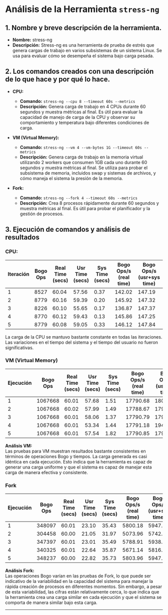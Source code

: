 # Análisis de la Herramienta `stress-ng`

## 1. Nombre y breve descripción de la herramienta.
- **Nombre:** stress-ng
- **Descripción:** Stress-ng es una herramienta de prueba de estrés que genera cargas de trabajo en varios subsistemas de un sistema Linux. Se usa para evaluar cómo se desempeña el sistema bajo carga pesada.

## 2. Los comandos creados con una descripción de lo que hace y por qué lo hace.
- **CPU:** 
  - **Comando:** `stress-ng --cpu 8 --timeout 60s --metrics`
  - **Descripción:** Genera carga de trabajo en 4 CPUs durante 60 segundos y muestra métricas al final. Es útil para evaluar la capacidad de manejo de carga de la CPU y observar su comportamiento y temperatura bajo diferentes condiciones de carga.
  
- **VM (Virtual Memory):**
  - **Comando:** `stress-ng --vm 4 --vm-bytes 1G --timeout 60s --metrics`
  - **Descripción:** Genera carga de trabajo en la memoria virtual utilizando 2 workers que consumen 1GB cada uno durante 60 segundos y muestra métricas al final. Se utiliza para probar el subsistema de memoria, incluidos swap y sistemas de archivos, y cómo maneja el sistema la presión de la memoria.
  
- **Fork:**
  - **Comando:** `stress-ng --fork 4 --timeout 60s --metrics`
  - **Descripción:** Crea 8 procesos rápidamente durante 60 segundos y muestra métricas al final. Es útil para probar el planificador y la gestión de procesos.

## 3. Ejecución de comandos y análisis de resultados
### CPU:

| Iteración | Bogo Ops | Real Time (secs) | Usr Time (secs) | Sys Time (secs) | Bogo Ops/s (real time) | Bogo Ops/s (usr+sys time) |
|-----------|----------|------------------|-----------------|-----------------|------------------------|---------------------------|
| 1         | 8527     | 60.04            | 57.56           | 0.37            | 142.02                 | 147.19                    |
| 2         | 8779     | 60.16            | 59.39           | 0.20            | 145.92                 | 147.32                    |
| 3         | 8226     | 60.10            | 55.65           | 0.17            | 136.87                 | 147.37                    |
| 4         | 8770     | 60.12            | 59.43           | 0.13            | 145.86                 | 147.25                    |
| 5         | 8779     | 60.08            | 59.05           | 0.33            | 146.12                 | 147.84                    |

La carga de la CPU se mantuvo bastante constante en todas las iteraciones. Las variaciones en el tiempo del sistema y el tiempo del usuario no fueron significativas.

### VM (Virtual Memory)
| Ejecución | Bogo Ops | Real Time (secs) | Usr Time (secs) | Sys Time (secs) | Bogo Ops/s (real time) | Bogo Ops/s (usr+sys time) |
|-----------|----------|------------------|-----------------|-----------------|------------------------|---------------------------|
| 1         | 1067668  | 60.01            | 57.68           | 1.51            | 17790.68               | 18037.98                  |
| 2         | 1067668  | 60.02            | 57.99           | 1.49            | 17788.67               | 17950.03                  |
| 3         | 1067668  | 60.01            | 58.06           | 1.37            | 17790.79               | 17965.14                  |
| 4         | 1067668  | 60.01            | 53.34           | 1.44            | 17791.18               | 19490.11                  |
| 5         | 1067668  | 60.01            | 57.54           | 1.82            | 17790.85               | 17986.32                  |

**Análisis VM:**  
Las pruebas para VM muestran resultados bastante consistentes en términos de operaciones Bogo y tiempos. La carga generada es casi idéntica en cada ejecución. Esto indica que la herramienta es capaz de generar una carga uniforme y que el sistema es capaz de manejar esta carga de manera efectiva y consistente.

### Fork
| Ejecución | Bogo Ops | Real Time (secs) | Usr Time (secs) | Sys Time (secs) | Bogo Ops/s (real time) | Bogo Ops/s (usr+sys time) |
|-----------|----------|------------------|-----------------|-----------------|------------------------|---------------------------|
| 1         | 348097   | 60.01            | 23.10           | 35.43           | 5800.18                | 5947.33                   |
| 2         | 304458   | 60.00            | 21.05           | 31.97           | 5073.96                | 5742.32                   |
| 3         | 347397   | 60.01            | 23.01           | 35.49           | 5788.91                | 5938.41                   |
| 4         | 340325   | 60.01            | 22.64           | 35.87           | 5671.14                | 5816.53                   |
| 5         | 348237   | 60.00            | 22.82           | 35.73           | 5803.96                | 5947.69                   |

**Análisis Fork:**  
Las operaciones Bogo varían en las pruebas de Fork, lo que puede ser indicativo de la variabilidad en la capacidad del sistema para manejar la rápida creación de procesos en diferentes momentos. Sin embargo, a pesar de esta variabilidad, las cifras están relativamente cerca, lo que indica que la herramienta crea una carga similar en cada ejecución y que el sistema se comporta de manera similar bajo esta carga.

---
